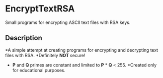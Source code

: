 # EncryptTextRSA

Small programs for encrypting ASCII text files with RSA keys.

## Description

*A simple attempt at creating programs for encrypting and decrypting text files with RSA.
*Definitely **NOT** secure!
 * **P** and **Q** primes are constant and limited to **P** * **Q** < 255.
*Created only for educational purposes.